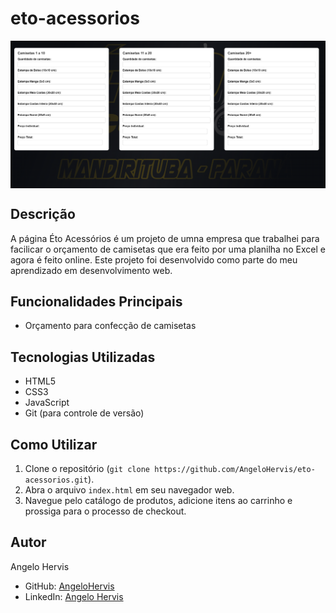 # eto-acessorios
<div style="display:flex; align-items:center; justify-content:center; margin-bottom:20px">
<img src="img/projeto.png" >
</div>


## Descrição
A página Éto Acessórios é um projeto de umna empresa que trabalhei para facilicar o orçamento de camisetas que era feito por uma planilha no Excel e agora é feito online. Este projeto foi desenvolvido como parte do meu aprendizado em desenvolvimento web.

## Funcionalidades Principais
- Orçamento para confecção de camisetas

## Tecnologias Utilizadas
- HTML5
- CSS3
- JavaScript
- Git (para controle de versão)

## Como Utilizar
1. Clone o repositório (`git clone https://github.com/AngeloHervis/eto-acessorios.git`).
2. Abra o arquivo `index.html` em seu navegador web.
3. Navegue pelo catálogo de produtos, adicione itens ao carrinho e prossiga para o processo de checkout.

## Autor
Angelo Hervis
- GitHub: [AngeloHervis](https://github.com/AngeloHervis)
- LinkedIn: [Angelo Hervis](https://www.linkedin.com/in/angelohervis/)
